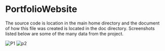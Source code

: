 # PortfolioWebsite
The source code is location in the main home directory and the document of how this file was created is located in the doc directory. 
Screenshots listed below are some of the many data from the project.

![P1](https://user-images.githubusercontent.com/43653409/127758362-817f4bd9-51cd-4d8b-86b7-60e7874bb0fb.png)
![p2](https://user-images.githubusercontent.com/43653409/127758368-d10bc7c6-9744-4265-929a-92515e5aa8e0.png)
